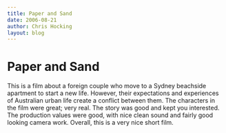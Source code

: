 ```yaml
---
title: Paper and Sand
date: 2006-08-21
author: Chris Hocking
layout: blog
---
```

# Paper and Sand

This is a film about a foreign couple who move to a Sydney beachside apartment to start a new life. However, their expectations and experiences of Australian urban life create a conflict between them. The characters in the film were great; very real. The story was good and kept you interested. The production values were good, with nice clean sound and fairly good looking camera work. Overall, this is a very nice short film.